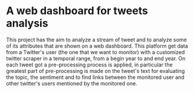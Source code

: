 # A web dashboard for tweets analysis

This project has the aim to analyze a stream of tweet and to analyze some of its attributes that are shown on a web dashboard.
This platform get data from a Twitter's user (the one that we want to monitor) with a customized twitter scraper in a temporal range, from a begin year to and end year. On each tweet got a pre-processing process is applied, in particular the greatest part of pre-processing is made on the tweet's text for evaluating the topic, the sentiment and to find links between the monitored user and other twitter's users mentioned by the monitored one.

